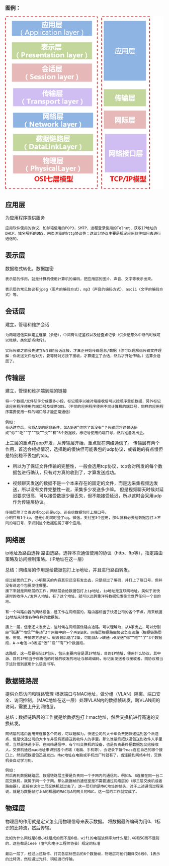 
### 图例：
![](./osi分层_tcp分层.png)

## 应用层
为应用程序提供服务
```
应用软件使用的协议，如邮箱使用的POP3，SMTP、远程登录使用的Telnet、获取IP地址的DHCP、域名解析的DNS、网页浏览的http协议等；这部分协议主要是规定应用软件如何去进行通信的。
```

## 表示层
数据格式转化，数据加密
```
表示层的作用，就是计算机使用计算机的编码，把应用层的图片、声音、文字等表示出来。

表示层的常见协议有jpeg（图片的编码方式），mp3（声音的编码方式），ascii（文字的编码方式）等。
```

## 会话层
建立，管理和维护会话
```
为两端通信实体建立连接（会话），中间有认证鉴权以及检查点记录（供会话意外中断的时候可以继续，类似断点续传）。

实际传输之前会先建立A与B的会话连接，才真正开始传输信息/数据（你可以理解借传输文件理解：你发送文件给对方，要等待对方按下接收，才算建立了会话，然后才开始传输。）这算会话层了。
```

## 传输层
建立，管理和维护端到端的链接
```
将一个数据/文件斩件分成很多小段，标记顺序以被对端接收后可以按顺序重组数据，另外标记该应用程序使用的端口号及提供QOS。（不同的应用程序使用不同计算机的端口号，同样的应用程序需要使用一样的端口号才能正常通信）

例如：
会话建立后，会将A发的信息斩件，如A发送“你吃了饭没有”？传输层将这句话斩成“你”“吃”“了”“饭”“没”“有”6个数据段，标记号使用的端口号，然后准备发出去。
```

上三层的重点在app开发，从传输层开始，重点就在网络通信了。
传输层有两个作用，首选会根据情况，选择跑的傻快但可能丢包的udp协议，或者跑的有点慢但是特别稳不丢包的tcp。

* 所以为了保证文件传输的完整性，一般会选用tcp协议，tcp会对所发的每个数据包进行确认，只有对方真的收到了，才算发送成功。

* 视频聊天发送的数据不是一个本来存在的固定的文件，而是边采集视频边发送，所以没有文件完整性一说，采集多少发送多少嘛。
但是视频聊天时候对延迟要求很高，可以接受数据少量丢失，但不能接受延迟，所以这时会采用udp作为传输层协议。
```
传输层除了负责选择tcp还是udp，还会给数据包打上端口号。
小明只有1个ip，但是小明同时登了qq，微信，支付宝3个应用，那么就有必要给数据包打上不同的端口号，来识别这个数据包属于哪个应用。
```

## 网络层
ip地址及路由选择
路由选路，选择本次通信使用的协议（http、ftp等），指定路由策略及访问控制策略。（IP地址在这一层）

总结：网络层的作用是给数据包打上ip地址，并且进行路由转发。
```
经过前面的工作，小明聊天的内容其实还没有发出去，只是经过了编码，并打上了端口号，但并没有说这个包要发往哪里。
接下来就是网络层的工作，网络层会给数据包打上ip地址，ip地址是互联网地址，类似于发快递时的收件人/发件人地址，有了这个地址，就可以远跨重洋将数据包发往全世界任何一个目的地。

有一个叫路由器的网络设备，是工作在网络层的，路由器相当于快递公司的各个节点，用来根据ip地址来转发各种各样的数据包。
```

```
接上一层，信息还未发出去，这时候在网络层做路由选路，可以理解为，从A家出去，可以分别经“联通”“电信”“移动”3个网络中的一个再到B家。网络层根据路由协议负责选路（根据链路质量、带宽、开销等方法论）。假设最后选了2条，可能就A->联通->B发送“你”“吃”“了”3个数据段，A->电信->B发送“饭”“没”“有”3个数据段。

选路后，这一层要标记IP包头，包头主要内容是源IP地址，目的IP地址，使用什么协议。其中源、目的IP相当于你寄信的时候的收发的地址与邮政编码，标记出发送者与接收者。而协议相当于这封信到底用什么语言书写。
```

## 数据链路层
提供介质访问和链路管理
根据端口与MAC地址，做分组（VLAN）隔离、端口安全、访问控制。（MAC地址在这一层）处理VLAN内的数据帧转发，跨VLAN间的访问，需要上升到网络层。

总结：数据链路层的工作就是给数据包打上mac地址，然后交换机进行高速的交换转发。
```
网络层的路由器用来连接各个网段，可以理解为，快递公司的大卡车负责把快递运到各个派送点，但是快递公司的大卡车并没有直接送到收件人的手里。那么谁最终把快递包送到收件人手里呢，当然是快递小哥。在网络通信中，有个叫交换机的设备，也是负责最终把数据包交给接收人。交换机通过mac地址来识别各个终端（电脑、手机等），会记录下每个mac连在自己的哪个接口上，然后把数据包迅速发出。Mac地址在电脑或手机出厂时就有了，当连接到网络中时，交换机会自动学习到。
```

```
例如：
然后再到数据链路层，数据链路层主要是负责同一个子网内的通信的。例如A、B连接在同一台二层交换机，就属于同一个子网，那么数据帧的通信室是不需要通过网络层的（即三层交换机或者路由器），直接在这台二层交换机就过去了。这一层打的是MAC地址的帧头，对于上述通信过程来说，就是为数据帧打上A的机器的MAC与A的网关的MAC。这一层的工作就完成了。
```

## 物理层
物理层的作用就是定义怎么用物理信号来表示数据。
将数据最终编码为用0、1标识的比特流，然后传输。
```
比如为什么网线是8根小线组成的而不是6根，wifi的电磁波频率为什么是2.4G和5G而不是别的，这些都是ieee（电气和电子工程师协会）规定的标准

最后一层了，经过上述斩件、打完各层标签后的6个数据帧，物理层将他们翻译文6段0、1表示的比特流，然后通过光纤、铜缆进行传输。
```